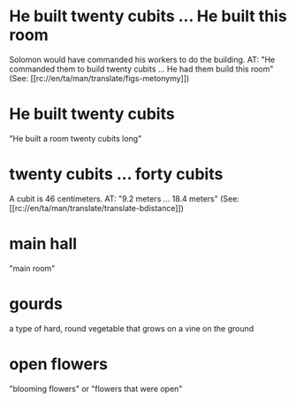 # He built twenty cubits ... He built this room

Solomon would have commanded his workers to do the building. AT: "He commanded them to build twenty cubits ... He had them build this room" (See: [[rc://en/ta/man/translate/figs-metonymy]])

# He built twenty cubits

"He built a room twenty cubits long"

# twenty cubits ... forty cubits

A cubit is 46 centimeters. AT: "9.2 meters ... 18.4 meters" (See: [[rc://en/ta/man/translate/translate-bdistance]])

# main hall

"main room"

# gourds

a type of hard, round vegetable that grows on a vine on the ground

# open flowers

"blooming flowers" or "flowers that were open"
